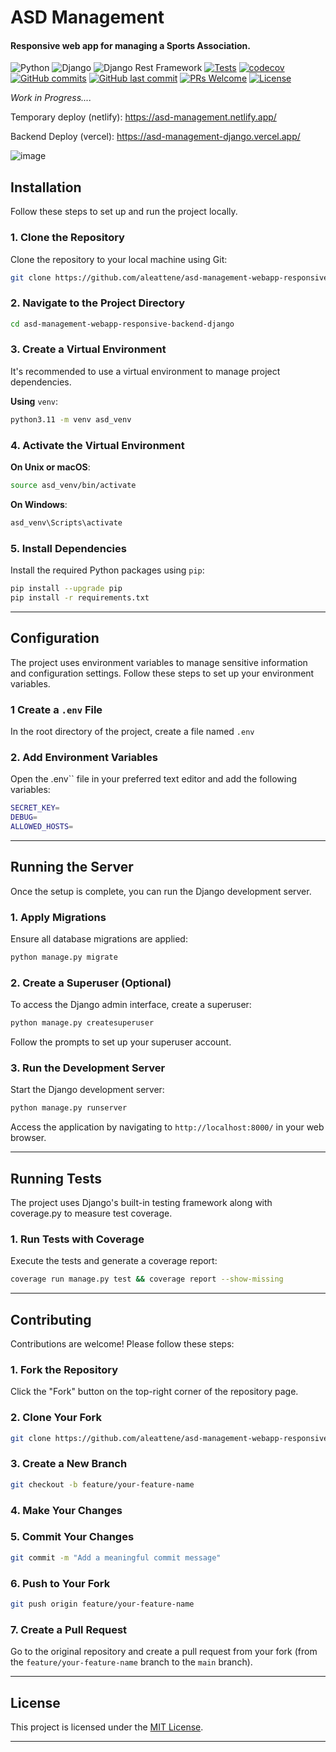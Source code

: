 # ASD Management

#### Responsive web app for managing a Sports Association.

![Python](https://badgen.net/badge/Built%20with/Python/blue)
![Django](https://img.shields.io/badge/Built%20with-Django-092E20)
![Django Rest Framework](https://img.shields.io/badge/Built%20with-DRF-red)
[![Tests](https://github.com/aleattene/asd-management-webapp-responsive-backend-django/actions/workflows/tests.yml/badge.svg)](https://github.com/aleattene/asd-management-webapp-responsive-backend-django/actions/workflows/tests.yml)
[![codecov](https://codecov.io/gh/aleattene/asd-management-webapp-responsive-backend-django/graph/badge.svg?token=452QWRN2E6)](https://codecov.io/gh/aleattene/asd-management-webapp-responsive-backend-django)
[![GitHub commits](https://badgen.net/github/commits/aleattene/asd-management-webapp-responsive-backend-django)](https://github.com/aleattene/asd-management-webapp-responsive-backend-django/commits/)
[![GitHub last commit](https://img.shields.io/github/last-commit/aleattene/asd-management-webapp-responsive-backend-django)](https://github.com/aleattene/asd-management-webapp-responsive-backend-django/commits/)
[![PRs Welcome](https://img.shields.io/badge/PRs-welcome-brightgreen.svg?style=flat-square)](https://github.com/aleattene/asd-management-webapp-responsive-backend-django/pulls)
[![License](https://img.shields.io/github/license/aleattene/asd-management-webapp-responsive-backend-django?color=blue)](https://github.com/aleattene/asd-management-webapp-responsive-backend-django/blob/main/LICENSE)


*Work in Progress....*

Temporary deploy (netlify):
https://asd-management.netlify.app/

Backend Deploy (vercel):
https://asd-management-django.vercel.app/

![image](https://user-images.githubusercontent.com/74595044/153876039-85241269-cc8b-40ec-94db-9def28df9d5e.png)

## Installation
Follow these steps to set up and run the project locally.

### 1. Clone the Repository
Clone the repository to your local machine using Git:
```bash
git clone https://github.com/aleattene/asd-management-webapp-responsive-backend-django.git
```

### 2. Navigate to the Project Directory
```bash
cd asd-management-webapp-responsive-backend-django
```

### 3. Create a Virtual Environment
It's recommended to use a virtual environment to manage project dependencies.

**Using** `venv`:
```bash
python3.11 -m venv asd_venv
```

### 4. Activate the Virtual Environment
**On Unix or macOS**:
```bash
source asd_venv/bin/activate
```
**On Windows**:
```bash
asd_venv\Scripts\activate
```

### 5. Install Dependencies
Install the required Python packages using `pip`:
```bash
pip install --upgrade pip
pip install -r requirements.txt
```

<hr/>

## Configuration

The project uses environment variables to manage sensitive information and configuration settings. 
Follow these steps to set up your environment variables.

### 1 Create a `.env` File
In the root directory of the project, create a file named `.env`

### 2. Add Environment Variables
Open the .env`` file in your preferred text editor and add the following variables:
```bash
SECRET_KEY=
DEBUG=
ALLOWED_HOSTS=
```

<hr/>

## Running the Server
Once the setup is complete, you can run the Django development server.

### 1. Apply Migrations
Ensure all database migrations are applied:
```bash
python manage.py migrate
```

### 2. Create a Superuser (Optional)
To access the Django admin interface, create a superuser:
```bash
python manage.py createsuperuser
```
Follow the prompts to set up your superuser account.

### 3. Run the Development Server
Start the Django development server:

```bash
python manage.py runserver
```
Access the application by navigating to `http://localhost:8000/` in your web browser.

<hr/>

## Running Tests
The project uses Django's built-in testing framework along with coverage.py to measure test coverage.

### 1. Run Tests with Coverage
Execute the tests and generate a coverage report:

```bash
coverage run manage.py test && coverage report --show-missing
```

<hr/>

## Contributing
Contributions are welcome! Please follow these steps:

### 1. Fork the Repository

Click the "Fork" button on the top-right corner of the repository page.

### 2. Clone Your Fork

```bash
git clone https://github.com/aleattene/asd-management-webapp-responsive-backend-django.git
```

### 3. Create a New Branch

```bash
git checkout -b feature/your-feature-name
```

### 4. Make Your Changes

### 5. Commit Your Changes

```bash
git commit -m "Add a meaningful commit message"
```

### 6. Push to Your Fork

```bash
git push origin feature/your-feature-name
```

### 7. Create a Pull Request

Go to the original repository and create a pull request from your fork (from the `feature/your-feature-name` branch 
to the `main` branch).

<hr/>

## License
This project is licensed under the [MIT License](https://it.wikipedia.org/wiki/Licenza_MIT).

<hr/>
